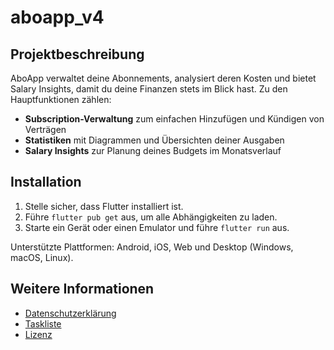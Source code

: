 # aboapp_v4

## Projektbeschreibung
AboApp verwaltet deine Abonnements, analysiert deren Kosten und bietet Salary Insights, damit du deine Finanzen stets im Blick hast. Zu den Hauptfunktionen zählen:

- **Subscription-Verwaltung** zum einfachen Hinzufügen und Kündigen von Verträgen
- **Statistiken** mit Diagrammen und Übersichten deiner Ausgaben
- **Salary Insights** zur Planung deines Budgets im Monatsverlauf

## Installation
1. Stelle sicher, dass Flutter installiert ist.
2. Führe `flutter pub get` aus, um alle Abhängigkeiten zu laden.
3. Starte ein Gerät oder einen Emulator und führe `flutter run` aus.

Unterstützte Plattformen: Android, iOS, Web und Desktop (Windows, macOS, Linux).

## Weitere Informationen
- [Datenschutzerklärung](PRIVACY_POLICY.md)
- [Taskliste](Tasklist.md)
- [Lizenz](LICENSE)
